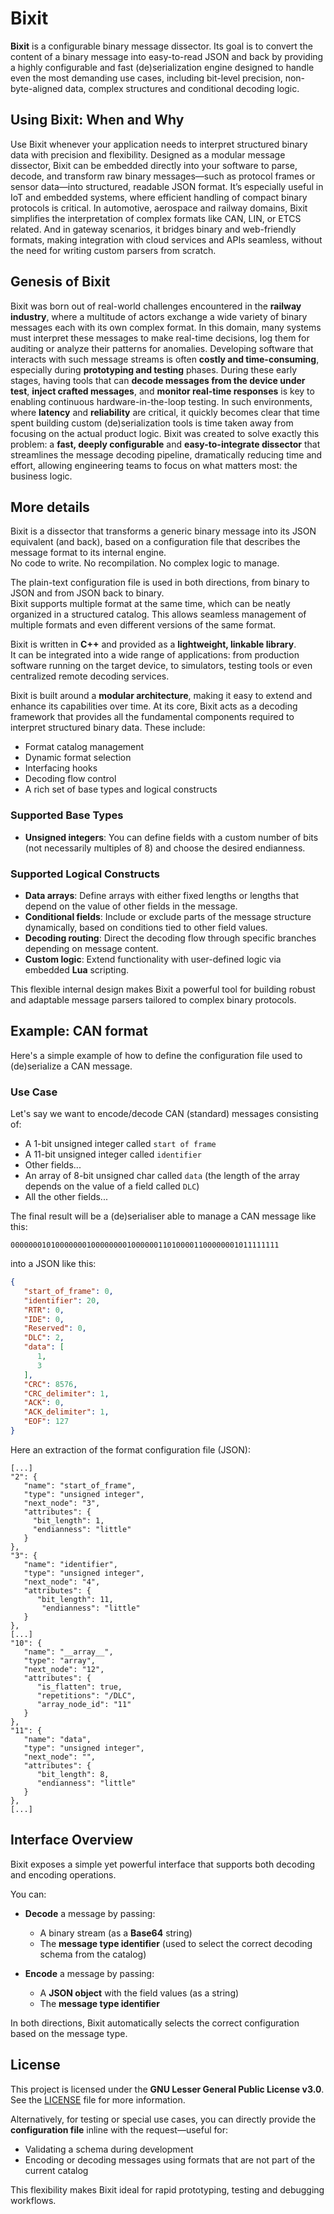 # Bixit
**Bixit** is a configurable binary message dissector. Its goal is to convert the content of a binary message into easy-to-read JSON and back by providing a highly configurable and fast (de)serialization engine designed to handle even the most demanding use cases, including bit-level precision, non-byte-aligned data, complex structures and conditional decoding logic.

## Using Bixit: When and Why
Use Bixit whenever your application needs to interpret structured binary data with precision and flexibility. Designed as a modular message dissector, Bixit can be embedded directly into your software to parse, decode, and transform raw binary messages—such as protocol frames or sensor data—into structured, readable JSON format. It’s especially useful in IoT and embedded systems, where efficient handling of compact binary protocols is critical. In automotive, aerospace and railway domains, Bixit simplifies the interpretation of complex formats like CAN, LIN, or ETCS related. And in gateway scenarios, it bridges binary and web-friendly formats, making integration with cloud services and APIs seamless, without the need for writing custom parsers from scratch.

## Genesis of Bixit
Bixit was born out of real-world challenges encountered in the **railway industry**, where a multitude of actors exchange a wide variety of binary messages each with its own complex format.
In this domain, many systems must interpret these messages to make real-time decisions, log them for auditing or analyze their patterns for anomalies. Developing software that interacts with such message streams is often **costly and time-consuming**, especially during **prototyping and testing** phases.
During these early stages, having tools that can **decode messages from the device under test**, **inject crafted messages**, and **monitor real-time responses** is key to enabling continuous hardware-in-the-loop testing. In such environments, where **latency** and **reliability** are critical, it quickly becomes clear that time spent building custom (de)serialization tools is time taken away from focusing on the actual product logic.
Bixit was created to solve exactly this problem: a **fast, deeply configurable** and **easy-to-integrate dissector** that streamlines the message decoding pipeline, dramatically reducing time and effort, allowing engineering teams to focus on what matters most: the business logic.

## More details

Bixit is a dissector that transforms a generic binary message into its JSON equivalent (and back), based on a configuration file that describes the message format to its internal engine.  
No code to write. No recompilation. No complex logic to manage.

The plain-text configuration file is used in both directions, from binary to JSON and from JSON back to binary.  
Bixit supports multiple format at the same time, which can be neatly organized in a structured catalog. This allows seamless management of multiple formats and even different versions of the same format.

Bixit is written in **C++** and provided as a **lightweight, linkable library**.  
It can be integrated into a wide range of applications: from production software running on the target device, to simulators, testing tools or even centralized remote decoding services.

Bixit is built around a **modular architecture**, making it easy to extend and enhance its capabilities over time. At its core, Bixit acts as a decoding framework that provides all the fundamental components required to interpret structured binary data. These include:
- Format catalog management  
- Dynamic format selection  
- Interfacing hooks  
- Decoding flow control  
- A rich set of base types and logical constructs

### Supported Base Types

- **Unsigned integers**: You can define fields with a custom number of bits (not necessarily multiples of 8) and choose the desired endianness.

### Supported Logical Constructs

- **Data arrays**: Define arrays with either fixed lengths or lengths that depend on the value of other fields in the message.
- **Conditional fields**: Include or exclude parts of the message structure dynamically, based on conditions tied to other field values.
- **Decoding routing**: Direct the decoding flow through specific branches depending on message content.
- **Custom logic**: Extend functionality with user-defined logic via embedded **Lua** scripting.

This flexible internal design makes Bixit a powerful tool for building robust and adaptable message parsers tailored to complex binary protocols.

## Example: CAN format

Here's a simple example of how to define the configuration file used to (de)serialize a CAN message.

### Use Case

Let's say we want to encode/decode CAN (standard) messages consisting of:
- A 1-bit unsigned integer called `start of frame`
- A 11-bit unsigned integer called `identifier`
- Other fields...
- An array of 8-bit unsigned char called `data` (the length of the array depends on the value of a field called `DLC`)
- All the other fields...
  
The final result will be a (de)serialiser able to manage a CAN message like this:
```
000000010100000001000000001000000110100001100000001011111111
```
into a JSON like this:
```json
{
   "start_of_frame": 0,
   "identifier": 20,
   "RTR": 0,
   "IDE": 0,
   "Reserved": 0,
   "DLC": 2,
   "data": [
      1,
      3
   ],
   "CRC": 8576,
   "CRC_delimiter": 1,
   "ACK": 0,
   "ACK_delimiter": 1,
   "EOF": 127
}
```

Here an extraction of the format configuration file (JSON):

```
[...]
"2": {
   "name": "start_of_frame",
   "type": "unsigned integer",
   "next_node": "3",
   "attributes": {
     "bit_length": 1,
     "endianness": "little"
   }
},
"3": {
   "name": "identifier",
   "type": "unsigned integer",
   "next_node": "4",
   "attributes": {
      "bit_length": 11,
       "endianness": "little"
   }
},
[...]
"10": {
   "name": "__array__",
   "type": "array",
   "next_node": "12",
   "attributes": {
      "is_flatten": true,
      "repetitions": "/DLC",
      "array_node_id": "11"
   }
},
"11": {
   "name": "data",
   "type": "unsigned integer",
   "next_node": "",
   "attributes": {
      "bit_length": 8,
      "endianness": "little"
   }
},
[...]
```
## Interface Overview

Bixit exposes a simple yet powerful interface that supports both decoding and encoding operations.

You can:

- **Decode** a message by passing:
  - A binary stream (as a **Base64** string)
  - The **message type identifier** (used to select the correct decoding schema from the catalog)

- **Encode** a message by passing:
  - A **JSON object** with the field values (as a string)
  - The **message type identifier**

In both directions, Bixit automatically selects the correct configuration based on the message type.

## License

This project is licensed under the **GNU Lesser General Public License v3.0**.  
See the [LICENSE](./LICENSE) file for more information.

Alternatively, for testing or special use cases, you can directly provide the **configuration file** inline with the request—useful for:
- Validating a schema during development
- Encoding or decoding messages using formats that are not part of the current catalog

This flexibility makes Bixit ideal for rapid prototyping, testing and debugging workflows.


